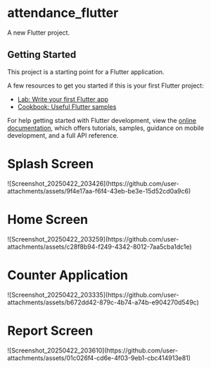 # attendance_flutter

A new Flutter project.

## Getting Started

This project is a starting point for a Flutter application.

A few resources to get you started if this is your first Flutter project:

- [Lab: Write your first Flutter app](https://docs.flutter.dev/get-started/codelab)
- [Cookbook: Useful Flutter samples](https://docs.flutter.dev/cookbook)

For help getting started with Flutter development, view the
[online documentation](https://docs.flutter.dev/), which offers tutorials,
samples, guidance on mobile development, and a full API reference.


<h1>Splash Screen</h1>
![Screenshot_20250422_203426](https://github.com/user-attachments/assets/9f4e17aa-f6f4-43eb-be3e-15d52cd0a9c6)

<h1>Home Screen</h1>
![Screenshot_20250422_203259](https://github.com/user-attachments/assets/c28f8b94-f249-4342-8012-7aa5cba1dc1e)

<h1>Counter Application</h1>
![Screenshot_20250422_203335](https://github.com/user-attachments/assets/b672dd42-879c-4b74-a74b-e904270d549c)

<h1>Report Screen</h1>
![Screenshot_20250422_203610](https://github.com/user-attachments/assets/01c026f4-cd6e-4f03-9eb1-cbc414913e81)
